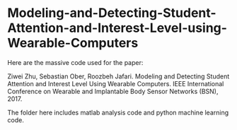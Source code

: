 # Modeling-and-Detecting-Student-Attention-and-Interest-Level-using-Wearable-Computers

Here are the massive code used for the paper:

Ziwei Zhu, Sebastian Ober, Roozbeh Jafari. Modeling and Detecting Student Attention and Interest Level Using Wearable Computers. IEEE International Conference on Wearable and Implantable Body Sensor Networks (BSN), 2017.

The folder here includes matlab analysis code and python machine learning code.
